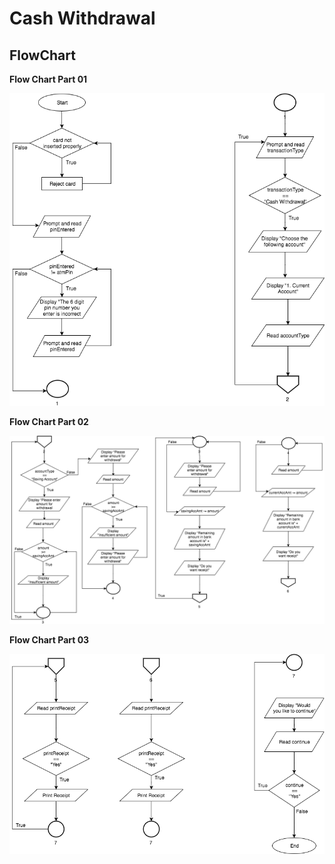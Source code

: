 # Cash Withdrawal

## FlowChart

**Flow Chart Part 01**


![Flow Chart Part 01](https://github.com/yclim95/drawing/blob/master/SoftwareDesignTechnique/Assignment/Withdrawal/FEST025AssignmentWithdrawalPart01.png)



**Flow Chart Part 02**


![Flow Chart Part 02](https://github.com/yclim95/drawing/blob/master/SoftwareDesignTechnique/Assignment/Withdrawal/FEST025AssignmentWithdrawalPart02.png)




**Flow Chart Part 03**


![Flow Chart Part 03](https://github.com/yclim95/drawing/blob/master/SoftwareDesignTechnique/Assignment/Withdrawal/FEST025AssignmentWithdrawalPart03.png)
